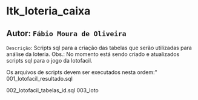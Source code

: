 # ltk_loteria_caixa
 ## Autor: `Fábio Moura de Oliveira`
 
 
`Descrição`:    Scripts sql para a criação das tabelas que serão utilizadas para análise da loteria.
Obs.: No momento está sendo criado e atualizados scripts sql para o jogo da lotofacil.
[]()


Os arquivos de scripts devem ser executados nesta ordem:" 001_lotofacil_resultado.sql



002_lotofacil_tabelas_id.sql
003_loto
